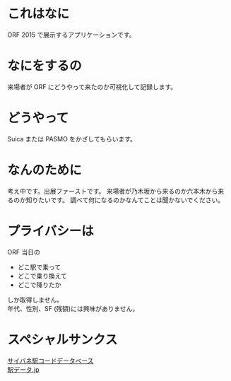 # これはなに
ORF 2015 で展示するアプリケーションです。

# なにをするの
来場者が ORF にどうやって来たのか可視化して記録します。

# どうやって
Suica または PASMO をかざしてもらいます。

# なんのために
考え中です。出展ファーストです。
来場者が乃木坂から来るのか六本木から来るのか知りたいです。
調べて何になるのかなんてことは聞かないでください。

# プライバシーは
ORF 当日の
* どこ駅で乗って
* どこで乗り換えて
* どこで降りたか  

しか取得しません。  
年代、性別、SF (残額)には興味がありません。

# スペシャルサンクス
[サイバネ駅コードデータベース](http://www.denno.net/SFCardFan/)  
[駅データ.jp](http://www.ekidata.jp/)
